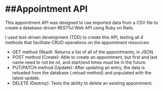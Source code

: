 ##Appointment API
=====================

This appointment API was designed to use imported data from a CSV file to create a database-driven RESTful Web API using Ruby on Rails.

I used test-driven development (TDD) to create this API, testing all 4 methods that facilitate CRUD operations on the appointment resources:

* GET method (Read): Returns a list of all of the appointments, in JSON.
* POST method (Create): Able to create an appointment, but first and last name need to not be nil, and start/end times must be in the future.
* PUT/PATCH method (Update): After updating an entry, the data is reloaded from the database (.reload method) and populated with the latest update.
* DELETE (Destroy): Tests the ability to delete an existing appointment.





